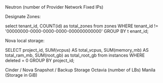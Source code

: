 Neutron (number of Provider Network Fixed IPs)

Designate Zones:

select tenant_id, COUNT(id) as total_zones from zones WHERE tenant_id != '00000000-0000-0000-0000-000000000000' GROUP BY t
enant_id;

Nova local storage:

SELECT project_id, SUM(vcpus) AS total_vcpus, SUM(memory_mb) AS total_ram_mb, SUM(root_gb) as total_root_gb from instances WHERE deleted = 0 GROUP BY project_id;

Cinder / Nova Snapshot / Backup Storage
Octavia (number of LBs)
Manila (Storage in GiB)
